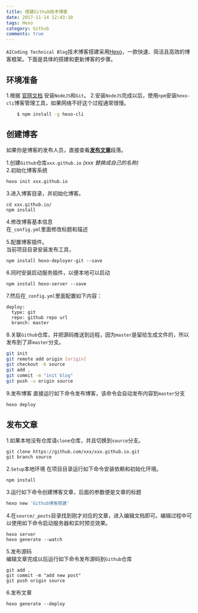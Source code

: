 ```yaml
---
title: 搭建Github技术博客
date: 2017-11-14 12:43:10
tags: Hexo
category: Github
comments: true
---
```

`AICoding Technical Blog`技术博客搭建采用[Hexo](https://hexo.io/zh-cn/index.html)，一款快速、简洁且高效的博客框架。下面是具体的搭建和更新博客的步骤。
## 环境准备
1.根据 [官网文档](https://hexo.io/zh-cn/docs/index.html) 安装`NodeJS`和`Git`。
2.安装`NodeJS`完成以后，使用`npm`安装`hexo-cli`博客管理工具，如果网络不好这个过程通常很慢。  
```sh
	$ npm install -g hexo-cli
```
 
## 创建博客
如果你是博客的发布人员，直接查看[**发布文章**](#发布文章)段落。

1.创建`Github`仓库`xxx.github.io` _(xxx 替换成自己的名称)_   
2.初始化博客系统
	
	hexo init xxx.github.io
	
3.进入博客目录，并初始化博客。

	cd xxx.github.io/
	npm install
	
4.修改博客基本信息  
	在`_config.yml`里面修改标题和描述   
	 
5.配置博客插件。  
	当前项目目录安装发布工具，

	npm install hexo-deployer-git --save
	 
6.同时安装启动服务插件，以便本地可以启动

	npm install hexo-server --save
	 
7.然后在`_config.yml`里面配置如下内容：  
	
	deploy: 
	  type: git
	  repo: github repo url
	  branch: master
 
8.关联`Github`仓库，并把源码推送到远程，因为`master`是留给生成文件的，所以发布到了非`master`分支。  

```sh
git init
git remote add origin [origin]
git checkout -b source
git add .
git commit -m "init blog"
git push -u origin source
```  

9.发布博客
直接运行如下命令发布博客，该命令会自动发布内容到`master`分支  
```sh
hexo deploy
```

## 发布文章  

1.如果本地没有仓库请`clone`仓库，并且切换到`source`分支。 
```
git clone https://github.com/xxx/xxx.github.io.git  
git branch source
```  

2.`Setup`本地环境
在项目目录运行如下命令安装依赖和初始化环境。  
```sh
npm install
```

3.运行如下命令创建博客文章，后面的参数便是文章的标题  
```sh 
hexo new 'Github博客搭建'
```
4.在`source/_posts`目录找到刚才对应的文章，进入编辑文档即可。编辑过程中可以使用如下命令启动服务器和实时预览效果。  
```
hexo server
hexo generate --watch
```
5.发布源码   
编辑文章完成以后运行如下命令发布源码到`Github`仓库  
```
git add .
git commit -m "add new post"
git push origin source
```
6.发布文章  
```
hexo generate --deploy
```

